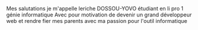 Mes salutations 
je m'appelle leriche DOSSOU-YOVO étudiant en li pro 1 génie informatique 
Avec pour motivation de devenir un grand développeur web et rendre fier mes parents avec ma passion pour l'outil informatique 

<!---
Tounde124/Tounde124 is a ✨ special ✨ repository because its `README.md` (this file) appears on your GitHub profile.
You can click the Preview link to take a look at your changes.
--->
